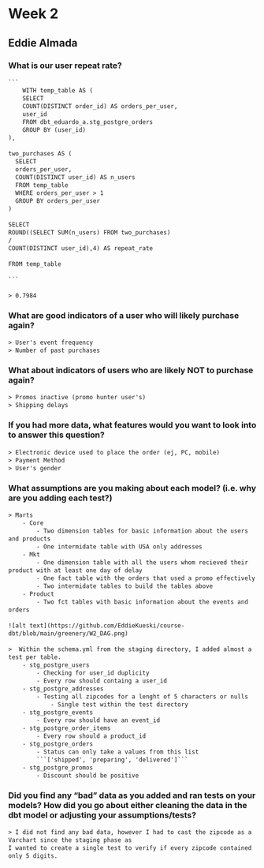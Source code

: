 # Week 2
## Eddie Almada

### What is our user repeat rate?
    ```
        WITH temp_table AS (
        SELECT
        COUNT(DISTINCT order_id) AS orders_per_user,
        user_id
        FROM dbt_eduardo_a.stg_postgre_orders
        GROUP BY (user_id)
    ),
    
    two_purchases AS (
      SELECT 
      orders_per_user,
      COUNT(DISTINCT user_id) AS n_users
      FROM temp_table
      WHERE orders_per_user > 1
      GROUP BY orders_per_user
    )
    
    SELECT 
    ROUND((SELECT SUM(n_users) FROM two_purchases)
    /
    COUNT(DISTINCT user_id),4) AS repeat_rate
    
    FROM temp_table

    ```

    > 0.7984

### What are good indicators of a user who will likely purchase again? 
 
    > User's event frequency 
    > Number of past purchases

### What about indicators of users who are likely NOT to purchase again? 
 
    > Promos inactive (promo hunter user's)
    > Shipping delays

### If you had more data, what features would you want to look into to answer this question?
 
    > Electronic device used to place the order (ej, PC, mobile)
    > Payment Method
    > User's gender

### What assumptions are you making about each model? (i.e. why are you adding each test?)
    > Marts 
        - Core
            - Two dimension tables for basic information about the users and products
            - One intermidate table with USA only addresses
        - Mkt
            - One dimension table with all the users whom recieved their product with at least one day of delay
            - One fact table with the orders that used a promo effectively
            - Two intermidate tables to build the tables above
        - Product
            - Two fct tables with basic information about the events and orders

    ![alt text](https://github.com/EddieKueski/course-dbt/blob/main/greenery/W2_DAG.png)        

    >  Within the schema.yml from the staging directory, I added almost a test per table. 
        - stg_postgre_users
            - Checking for user_id duplicity
            - Every row should containg a user_id
        - stg_postgre_addresses
            - Testing all zipcodes for a lenght of 5 characters or nulls
                - Single test within the test directory
        - stg_postgre_events
            - Every row should have an event_id
        - stg_postgre_order_items
            - Every row should a product_id
        - stg_postgre_orders
            - Status can only take a values from this list 
            ```['shipped', 'preparing', 'delivered']```
        - stg_postgre_promos
            - Discount should be positive

### Did you find any “bad” data as you added and ran tests on your models? How did you go about either cleaning the data in the dbt model or adjusting your assumptions/tests?
    > I did not find any bad data, however I had to cast the zipcode as a Varchart since the staging phase as
    I wanted to create a single test to verify if every zipcode contained only 5 digits.
    
